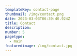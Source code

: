```yaml
---
templateKey: contact-page
thumbnail: /img/contact.png
date: 2023-03-03T06:39:40.924Z
title: Contact
description: 
number: 5
pagetype:
  - main
featuredimage: /img/contact.jpg
---
```

